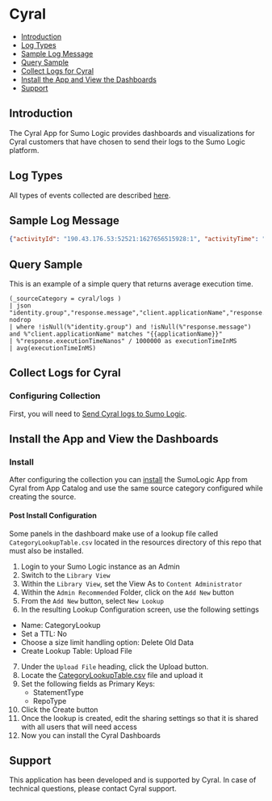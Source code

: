 # Cyral

- [Introduction](#introduction)
- [Log Types](#log-types)
- [Sample Log Message](#sample-log-message)
- [Query Sample](#query-sample)
- [Collect Logs for Cyral](#collect-logs-for-cyral)
- [Install the App and View the Dashboards](#install-the-app-and-view-the-dashboards)
- [Support](#support)

## Introduction

  The Cyral App for Sumo Logic provides dashboards and visualizations for Cyral customers that have chosen to send their logs to the Sumo Logic platform.


## Log Types

   All types of events collected are described [here](https://cyral.com/docs/repo-configure-log-volume#log-settings).

## Sample Log Message


```json
{"activityId": "190.43.176.53:52521:1627656515928:1", "activityTime": "2021-07-30 14:48:35.928000000 +0000 UTC", "activityTimeNanos": 1627656515928000000, "activityTypes": ["query", "fullTableScan"], "identity": {"endUser": "hellfire@outlook.com", "group": "HoneyPot", "repoUser": "medorders", "dbRole": "medorders"}, "repo": {"id": "6pJLkBa9yFe9Db6tnATlwtZJo5i", "name": "DEV-MYSQL", "type": "mysql", "host": "mysql.dev.svc.cluster.local", "port": 5432}, "client": {"connectionId": "190.43.176.53:52521:1627656515928", "connectionTime": "2021-07-30T13:17:43.928Z", "connectionTimeNanos": 1627656515928000000, "host": "190.43.176.53", "port": 52521, "applicationName": "Python"}, "sidecar": {"id": "3pX95MaTEy6cZHX1cUcJS9dlNcT", "name": "k8-dev", "autoScalingGroupInstance": "cyral-7dlngt-cyral-sidecar-66db759b74-hvbng"}, "request": {"statement": "UPDATE * FROM orders", "rewrittenStatement": "SELECT * FROM securedata", "statementType": "UPDATE", "isSensitive": true, "datasetsAccessed": [{"dataset": "public.securedata", "accessType": "read"}], "fieldsAccessed": [{"field": "public.securedata.legal", "label": "legal", "accessType": "read"}], "searchPath": ["medorders", "public"]}, "response": {"message": "Ok", "isError": false, "records": 10, "bytes": 3614, "executionTime": "2123.307602ms", "executionTimeNanos": 2123307602}, "policyViolated": true, "policyViolations": [{"label": "legal", "policyName": "Access Control For Partners", "policyId": "3pceCJcPMVwyR63R3tWcBR81wCE", "accessType": "read", "selectedIdentity": "user:hellfire@outlook.com", "reasons": ["5 records accessed exceeding limit of 2"], "severity": "low"}], "connectionTime": "2021-07-30 14:48:35.928000000 +0000 UTC"}
```

## Query Sample

This is an example of a simple query that returns average execution time.

```text
(_sourceCategory = cyral/logs )
| json "identity.group","response.message","client.applicationName","response.executionTimeNanos" nodrop
| where !isNull(%"identity.group") and !isNull(%"response.message") and %"client.applicationName" matches "{{applicationName}}"
| %"response.executionTimeNanos" / 1000000 as executionTimeInMS
| avg(executionTimeInMS)

```

## Collect Logs for Cyral


### Configuring Collection

   First, you will need to [Send Cyral logs to Sumo Logic](https://cyral.com/docs/integrations/siem/sumo-logic).


## Install the App and View the Dashboards

### Install

After configuring the collection you can [install](https://help.sumologic.com/05Search/Library/Apps-in-Sumo-Logic/Install-Apps-from-the-Library) the SumoLogic App from Cyral from App Catalog and use the same source category configured while creating the source.

#### Post Install Configuration

Some panels in the dashboard make use of a lookup file called `CategoryLookupTable.csv` located in the resources directory of this repo that must also be installed.

1. Login to your Sumo Logic instance as an Admin
2. Switch to the `Library View`
3. Within the `Library View`, set the View As to `Content Administrator`
4. Within the `Admin Recommended` Folder, click on the `Add New` button
5. From the `Add New` button, select `New Lookup`
6. In the resulting Lookup Configuration screen, use the following settings
  - Name: CategoryLookup
  - Set a TTL: No
  - Choose a size limit handling option: Delete Old Data
  - Create Lookup Table: Upload File
7. Under the `Upload File` heading, click the Upload button.
8. Locate the [CategoryLookupTable.csv](resources/lookups/CategoryLookupTable.csv) file and upload it
9. Set the following fields as Primary Keys:
   - StatementType
   - RepoType
10. Click the Create button
11. Once the lookup is created, edit the sharing settings so that it is shared with all users that will need access
12. Now you can install the Cyral Dashboards


## Support

This application has been developed and is supported by Cyral. In case of technical questions, please contact Cyral support.
